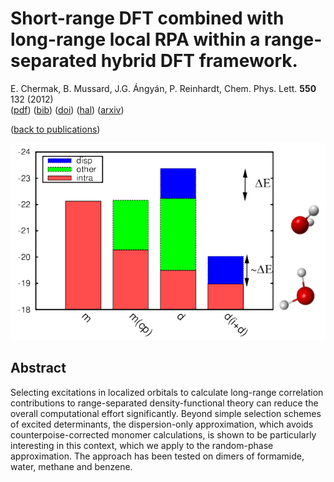 # Short-range DFT combined with long-range local RPA within a range-separated hybrid DFT framework.  
 E. Chermak, B. Mussard, J.G. Ángyán, P. Reinhardt, Chem. Phys. Lett. **550** 132 (2012)  
 ([pdf](doc/CheMusAngRei-CPL-2012.pdf))
 ([bib](doc/CheMusAngRei-CPL-2012.bib))
 ([doi](http://dx.doi.org/10.1016/j.cplett.2012.08.073))
 ([hal](http://hal.upmc.fr/hal-01137697))
 ([arxiv](http://arxiv.org/abs/1504.06139))
 
([back to publications](../../))

![](../img/selected_exc_transparent.png)


## Abstract
Selecting excitations in localized orbitals to calculate long-range correlation contributions to range-separated density-functional theory can reduce the overall computational effort significantly. Beyond simple selection schemes of excited determinants, the dispersion-only approximation, which avoids counterpoise-corrected monomer calculations, is shown to be particularly interesting in this context, which we apply to the random-phase approximation. The approach has been tested on dimers of formamide, water, methane and benzene. 
